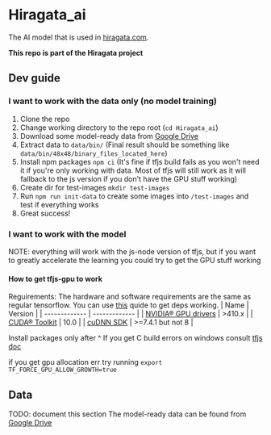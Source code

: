 # Hiragata_ai

The AI model that is used in [hiragata.com](https://hiragata.com/).

**This repo is part of the Hiragata project**

## Dev guide

### I want to work with the data only (no model training)

1. Clone the repo
2. Change working directory to the repo root (`cd Hiragata_ai`)
3. Download some model-ready data from [Google Drive](https://drive.google.com/file/d/13nL7qlIiph2Ok4lOz5mcxD5KC__8jozf/view?usp=sharing)
4. Extract data to `data/bin/` (Final result should be something like `data/bin/48x48/binary_files_located_here`)
5. Install npm packages `npm ci` (It's fine if tfjs build fails as you won't need it if you're only working with data. Most of tfjs will still work as it will fallback to the js version if you don't have the GPU stuff working)
6. Create dir for test-images `mkdir test-images`
7. Run `npm run init-data` to create some images into `/test-images` and test if everything works
8. Great success!

### I want to work with the model

NOTE: everything will work with the js-node version of tfjs, but if you want to greatly accelerate the learning you could try to get the GPU stuff working

#### How to get tfjs-gpu to work

Reguirements:
The hardware and software requirements are the same as regular tensorflow. You can use [this](https://www.tensorflow.org/install/gpu#hardware_requirements) quide to get deps working.
| Name | Version |
| ------------- | ------------- |
| [NVIDIA® GPU drivers](https://www.nvidia.com/Download/index.aspx?lang=en-us) | >410.x  |
| [CUDA® Toolkit](https://developer.nvidia.com/cuda-10.0-download-archive)  | 10.0  |
| [cuDNN SDK](https://developer.nvidia.com/rdp/cudnn-download)  | >=7.4.1 but not 8 |

Install packages only after ^
If you get C build errors on windows consult [tfjs doc](https://github.com/tensorflow/tfjs/blob/master/tfjs-node/WINDOWS_TROUBLESHOOTING.md#msbuildexe-exceptions)
 
if you get gpu allocation err try running
`export TF_FORCE_GPU_ALLOW_GROWTH=true`

## Data

TODO: document this section
The model-ready data can be found from [Google Drive](https://drive.google.com/drive/folders/1VZO4YAlFP1xegt1BvoKUMDOY_9Nm3p-b?usp=sharing)
